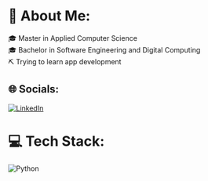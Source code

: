 # 💫 About Me:
🎓 Master in Applied Computer Science<br>
🎓 Bachelor in Software Engineering and Digital Computing<br>
⛏ Trying to learn app development<br>


## 🌐 Socials:
[![LinkedIn](https://img.shields.io/badge/LinkedIn-%230077B5.svg?logo=linkedin&logoColor=white)](https://www.linkedin.com/in/dmytro-zalutskyi-a5a3952b0/) 

# 💻 Tech Stack:
![Python](https://img.shields.io/badge/python-3670A0?style=for-the-badge&logo=python&logoColor=ffdd54)
